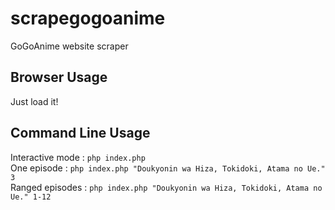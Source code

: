 # scrapegogoanime
GoGoAnime website scraper  

## Browser Usage
Just load it!  

## Command Line Usage
Interactive mode : `php index.php`  
One episode : `php index.php "Doukyonin wa Hiza, Tokidoki, Atama no Ue." 3`  
Ranged episodes : `php index.php "Doukyonin wa Hiza, Tokidoki, Atama no Ue." 1-12`  
